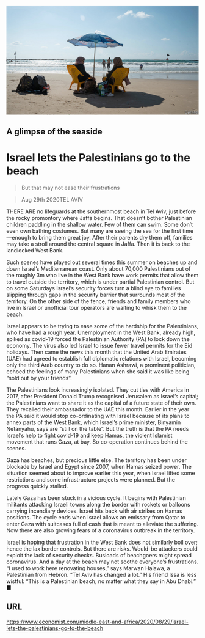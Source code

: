 ![](./images/20200829_MAP501.jpg)

## A glimpse of the seaside

# Israel lets the Palestinians go to the beach

> But that may not ease their frustrations

> Aug 29th 2020TEL AVIV

THERE ARE no lifeguards at the southernmost beach in Tel Aviv, just before the rocky promontory where Jaffa begins. That doesn’t bother Palestinian children paddling in the shallow water. Few of them can swim. Some don’t even own bathing costumes. But many are seeing the sea for the first time—enough to bring them great joy. After their parents dry them off, families may take a stroll around the central square in Jaffa. Then it is back to the landlocked West Bank.

Such scenes have played out several times this summer on beaches up and down Israel’s Mediterranean coast. Only about 70,000 Palestinians out of the roughly 3m who live in the West Bank have work permits that allow them to travel outside the territory, which is under partial Palestinian control. But on some Saturdays Israel’s security forces turn a blind eye to families slipping through gaps in the security barrier that surrounds most of the territory. On the other side of the fence, friends and family members who live in Israel or unofficial tour operators are waiting to whisk them to the beach.

Israel appears to be trying to ease some of the hardship for the Palestinians, who have had a rough year. Unemployment in the West Bank, already high, spiked as covid-19 forced the Palestinian Authority (PA) to lock down the economy. The virus also led Israel to issue fewer travel permits for the Eid holidays. Then came the news this month that the United Arab Emirates (UAE) had agreed to establish full diplomatic relations with Israel, becoming only the third Arab country to do so. Hanan Ashrawi, a prominent politician, echoed the feelings of many Palestinians when she said it was like being “sold out by your friends”.

The Palestinians look increasingly isolated. They cut ties with America in 2017, after President Donald Trump recognised Jerusalem as Israel’s capital; the Palestinians want to share it as the capital of a future state of their own. They recalled their ambassador to the UAE this month. Earlier in the year the PA said it would stop co-ordinating with Israel because of its plans to annex parts of the West Bank, which Israel’s prime minister, Binyamin Netanyahu, says are “still on the table”. But the truth is that the PA needs Israel’s help to fight covid-19 and keep Hamas, the violent Islamist movement that runs Gaza, at bay. So co-operation continues behind the scenes.

Gaza has beaches, but precious little else. The territory has been under blockade by Israel and Egypt since 2007, when Hamas seized power. The situation seemed about to improve earlier this year, when Israel lifted some restrictions and some infrastructure projects were planned. But the progress quickly stalled.

Lately Gaza has been stuck in a vicious cycle. It begins with Palestinian militants attacking Israeli towns along the border with rockets or balloons carrying incendiary devices. Israel hits back with air strikes on Hamas positions. The cycle ends when Israel allows an emissary from Qatar to enter Gaza with suitcases full of cash that is meant to alleviate the suffering. Now there are also growing fears of a coronavirus outbreak in the territory.

Israel is hoping that frustration in the West Bank does not similarly boil over; hence the lax border controls. But there are risks. Would-be attackers could exploit the lack of security checks. Busloads of beachgoers might spread coronavirus. And a day at the beach may not soothe everyone’s frustrations. “I used to work here renovating houses,” says Marwan Halawa, a Palestinian from Hebron. “Tel Aviv has changed a lot.” His friend Issa is less wistful: “This is a Palestinian beach, no matter what they say in Abu Dhabi.” ■

## URL

https://www.economist.com/middle-east-and-africa/2020/08/29/israel-lets-the-palestinians-go-to-the-beach
